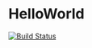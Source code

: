 # HelloWorld
[![Build Status](https://travis-ci.org/MicZcj/HelloWorld.svg?branch=master)](https://travis-ci.org/MicZcj/HelloWorld)
